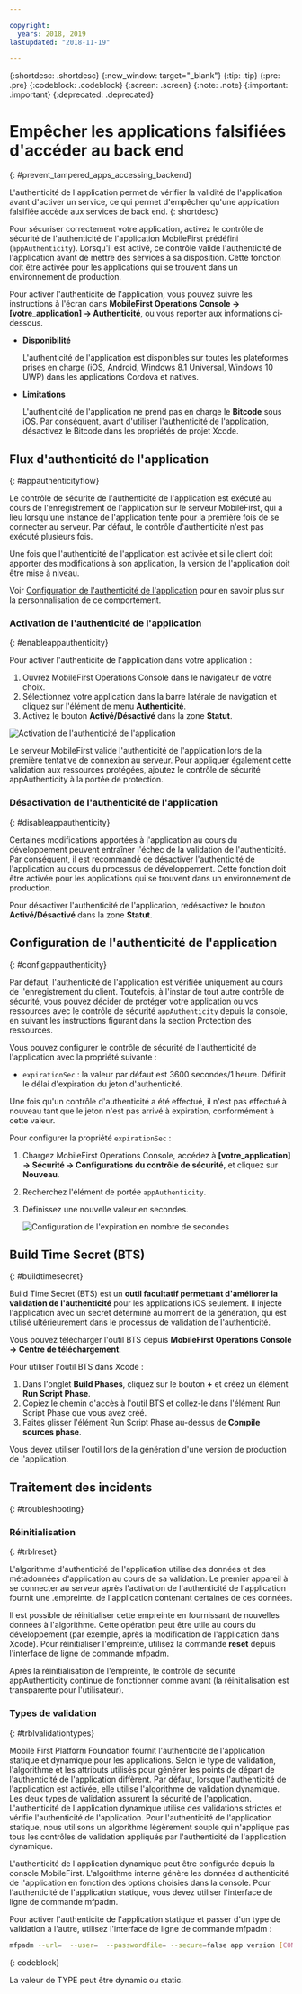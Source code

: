 ```yaml
---

copyright:
  years: 2018, 2019
lastupdated: "2018-11-19"

---
```


{:shortdesc: .shortdesc}
{:new_window: target="_blank"}
{:tip: .tip}
{:pre: .pre}
{:codeblock: .codeblock}
{:screen: .screen}
{:note: .note}
{:important: .important}
{:deprecated: .deprecated}

# Empêcher les applications falsifiées d'accéder au back end 
{: #prevent_tampered_apps_accessing_backend}

L'authenticité de l'application permet de vérifier la validité de l'application avant d'activer un service, ce qui permet d'empêcher qu'une application falsifiée accède aux services de back end.
{: shortdesc}

Pour sécuriser correctement votre application, activez le contrôle de sécurité de l'authenticité de l'application MobileFirst prédéfini (``appAuthenticity``). Lorsqu'il est activé, ce contrôle valide l'authenticité
de l'application avant de mettre des services à sa disposition. Cette fonction doit être activée pour les applications qui se trouvent dans un environnement de production. 

Pour activer l'authenticité de l'application, vous pouvez suivre les instructions à l'écran dans **MobileFirst Operations Console → [votre_application] → Authenticité**, ou vous reporter aux informations ci-dessous. 

* **Disponibilité**

    L'authenticité de l'application est disponibles sur toutes les plateformes prises en charge (iOS, Android, Windows 8.1 Universal, Windows 10 UWP) dans les applications Cordova et natives. 

* **Limitations**

    L'authenticité de l'application ne prend pas en charge le **Bitcode** sous iOS. Par conséquent, avant d'utiliser l'authenticité de l'application, désactivez le Bitcode dans les propriétés de projet Xcode. 

## Flux d'authenticité de l'application 
{: #appauthenticityflow}

Le contrôle de sécurité de l'authenticité de l'application est exécuté au cours de l'enregistrement de l'application sur le serveur MobileFirst, qui a lieu lorsqu'une instance de l'application tente pour la première fois de se connecter au serveur. Par défaut, le contrôle d'authenticité n'est pas exécuté plusieurs fois. 

Une fois que l'authenticité de l'application est activée et si le client doit apporter des modifications à son application, la version de l'application doit être mise à niveau. 

Voir [Configuration de l'authenticité de l'application](#configappauthenticity) pour en savoir plus sur la personnalisation de ce comportement. 

### Activation de l'authenticité de l'application 
{: #enableappauthenticity}

Pour activer l'authenticité de l'application dans votre application : 

1. Ouvrez MobileFirst Operations Console dans le navigateur de votre choix. 
2. Sélectionnez votre application dans la barre latérale de navigation et cliquez sur l'élément de menu **Authenticité**. 
3. Activez le bouton **Activé/Désactivé** dans la zone **Statut**. 

![Activation de l'authenticité de l'application](/images/enable_application_authenticity.png)

Le serveur MobileFirst valide l'authenticité de l'application lors de la première tentative de connexion au serveur. Pour appliquer également cette validation aux ressources protégées, ajoutez le contrôle de sécurité appAuthenticity à la portée de protection.

### Désactivation de l'authenticité de l'application 
{: #disableappauthenticity}

Certaines modifications apportées à l'application au cours du développement peuvent entraîner l'échec de la validation de l'authenticité. Par conséquent, il est recommandé de désactiver l'authenticité de l'application au cours du processus de développement. Cette fonction doit être activée pour les applications qui se trouvent dans un environnement de production. 

Pour désactiver l'authenticité de l'application, redésactivez le bouton **Activé/Désactivé** dans la zone **Statut**. 

## Configuration de l'authenticité de l'application 
{: #configappauthenticity}

Par défaut, l'authenticité de l'application est vérifiée uniquement au cours de l'enregistrement du client. Toutefois, à l'instar de tout autre contrôle de sécurité, vous pouvez décider de protéger votre application ou vos ressources avec le contrôle de sécurité ``appAuthenticity`` depuis la console, en suivant les instructions figurant dans la section Protection des ressources. 

Vous pouvez configurer le contrôle de sécurité de l'authenticité de l'application avec la propriété suivante :

* ``expirationSec`` : la valeur par défaut est 3600 secondes/1 heure. Définit le délai d'expiration du jeton d'authenticité. 

Une fois qu'un contrôle d'authenticité a été effectué, il n'est pas effectué à nouveau tant que le jeton n'est pas arrivé à expiration, conformément à cette valeur. 

Pour configurer la propriété ``expirationSec`` : 

1. Chargez MobileFirst Operations Console, accédez à **[votre_application] → Sécurité → Configurations du contrôle de sécurité**, et cliquez sur **Nouveau**.
2. Recherchez l'élément de portée ``appAuthenticity``. 
3. Définissez une nouvelle valeur en secondes. 

    ![Configuration de l'expiration en nombre de secondes](/images/configuring_expirationSec.png)

## Build Time Secret (BTS)
{: #buildtimesecret}

Build Time Secret (BTS) est un **outil facultatif permettant d'améliorer la validation de l'authenticité** pour les applications iOS seulement. Il injecte l'application avec un secret déterminé au moment de la génération, qui est utilisé ultérieurement dans le processus de validation de l'authenticité. 

Vous pouvez télécharger l'outil BTS depuis **MobileFirst Operations Console → Centre de téléchargement**. 

Pour utiliser l'outil BTS dans Xcode :

1. Dans l'onglet **Build Phases**, cliquez sur le bouton **+** et créez un élément **Run Script Phase**.
2. Copiez le chemin d'accès à l'outil BTS et collez-le dans l'élément Run Script Phase que vous avez créé. 
3. Faites glisser l'élément Run Script Phase au-dessus de **Compile sources phase**.

Vous devez utiliser l'outil lors de la génération d'une version de production de l'application. 

## Traitement des incidents 
{: #troubleshooting}

### Réinitialisation 
{: #trblreset}

L'algorithme d'authenticité de l'application utilise des données et des métadonnées d'application au cours de sa validation. Le premier appareil à se connecter au serveur après l'activation de l'authenticité de l'application fournit une .empreinte. de l'application contenant certaines de ces données. 

Il est possible de réinitialiser cette empreinte en fournissant de nouvelles données à l'algorithme. Cette opération peut être utile au cours du développement (par exemple, après la modification de l'application dans Xcode). Pour réinitialiser l'empreinte, utilisez la commande **reset** depuis l'interface de ligne de commande mfpadm. 

Après la réinitialisation de l'empreinte, le contrôle de sécurité appAuthenticity continue de fonctionner comme avant (la réinitialisation est transparente pour l'utilisateur). 

### Types de validation
{: #trblvalidationtypes}

Mobile First Platform Foundation fournit l'authenticité de l'application statique et dynamique pour les applications. Selon le type de validation, l'algorithme et les attributs utilisés pour générer les points de départ de l'authenticité de l'application diffèrent. Par défaut, lorsque l'authenticité de l'application est activée, elle utilise l'algorithme de validation dynamique. Les deux types de validation assurent la sécurité de l'application. L'authenticité de l'application dynamique utilise des validations strictes et vérifie l'authenticité de l'application. Pour l'authenticité de l'application statique, nous utilisons un algorithme légèrement souple qui n'applique pas tous les contrôles de validation appliqués par l'authenticité de l'application dynamique. 

L'authenticité de l'application dynamique peut être configurée depuis la console MobileFirst. L'algorithme interne génère les données d'authenticité de l'application en fonction des options choisies dans la console. Pour l'authenticité de l'application statique, vous devez utiliser l'interface de ligne de commande mfpadm. 

Pour activer l'authenticité de l'application statique et passer d'un type de validation à l'autre, utilisez l'interface de ligne de commande mfpadm : 

```bash
mfpadm --url=  --user=  --passwordfile= --secure=false app version [CONTEXTE_EXECUTION] [NOM_APPLICATION] [ENVIRONNEMENT] [VERSION] set authenticity-validation TYPE
```
{: codeblock}

La valeur de TYPE peut être dynamic ou static.
